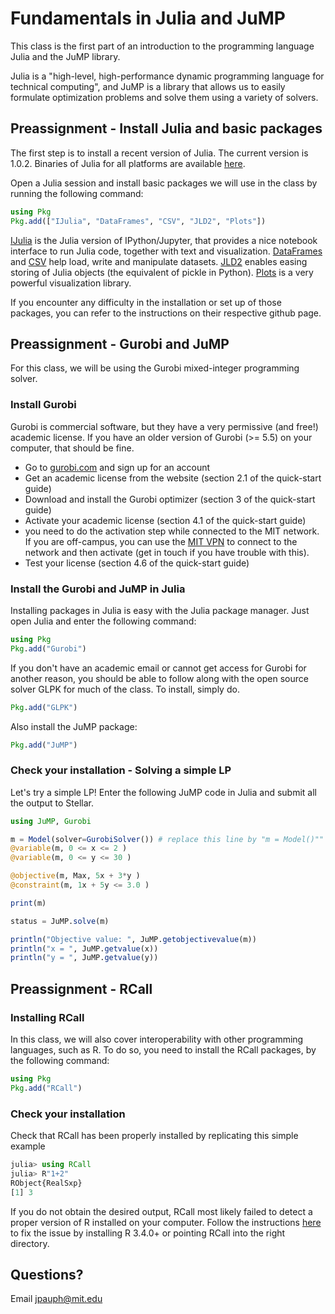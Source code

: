 # Fundamentals in Julia and JuMP

This class is the first part of an introduction to the programming language Julia and the JuMP library.

Julia is a "high-level, high-performance dynamic programming language for technical computing", and JuMP is a library that allows us to easily formulate optimization problems and solve them using a variety of solvers.

## Preassignment - Install Julia and basic packages

The first step is to install a recent version of Julia. The current version is 1.0.2\. Binaries of Julia for all platforms are available [here](http://julialang.org/downloads/).

Open a Julia session and install basic packages we will use in the class by running the following command:
```jl
using Pkg
Pkg.add(["IJulia", "DataFrames", "CSV", "JLD2", "Plots"])
```

[IJulia](https://github.com/JuliaLang/IJulia.jl) is the Julia version of IPython/Jupyter, that provides a nice notebook interface to run Julia code, together with text and visualization. [DataFrames](https://github.com/JuliaData/DataFrames.jl) and [CSV](https://github.com/JuliaData/CSV.jl) help load, write and manipulate datasets. [JLD2](https://github.com/JuliaIO/JLD2.jl) enables easing storing of Julia objects (the equivalent of pickle in Python). [Plots](https://github.com/JuliaPlots/Plots.jl) is a very powerful visualization library.

If you encounter any difficulty in the installation or set up of those packages, you can refer to the instructions on their respective github page.

## Preassignment - Gurobi and JuMP

For this class, we will be using the Gurobi mixed-integer programming solver.

### Install Gurobi

Gurobi is commercial software, but they have a very permissive (and free!) academic license. If you have an older version of Gurobi (>= 5.5) on your computer, that should be fine.

- Go to [gurobi.com](http://www.gurobi.com) and sign up for an account
- Get an academic license from the website (section 2.1 of the quick-start guide)
- Download and install the Gurobi optimizer (section 3 of the quick-start guide)
- Activate your academic license (section 4.1 of the quick-start guide)
- you need to do the activation step while connected to the MIT network. If you are off-campus, you can use the [MIT VPN](https://ist.mit.edu/vpn) to connect to the network and then activate (get in touch if you have trouble with this).
- Test your license (section 4.6 of the quick-start guide)

### Install the Gurobi and JuMP in Julia

Installing packages in Julia is easy with the Julia package manager. Just open Julia and enter the following command:

```jl
using Pkg
Pkg.add("Gurobi")
```

If you don't have an academic email or cannot get access for Gurobi for another reason, you should be able to follow along with the open source solver GLPK for much of the class. To install, simply do.

```jl
Pkg.add("GLPK")
```

Also install the JuMP package:

```jl
Pkg.add("JuMP")
```

### Check your installation - Solving a simple LP

Let's try a simple LP! Enter the following JuMP code in Julia and submit all the output to Stellar.

```jl
using JuMP, Gurobi

m = Model(solver=GurobiSolver()) # replace this line by "m = Model()"" if Gurobi does not work
@variable(m, 0 <= x <= 2 )
@variable(m, 0 <= y <= 30 )

@objective(m, Max, 5x + 3*y )
@constraint(m, 1x + 5y <= 3.0 )

print(m)

status = JuMP.solve(m)

println("Objective value: ", JuMP.getobjectivevalue(m))
println("x = ", JuMP.getvalue(x))
println("y = ", JuMP.getvalue(y))
```

## Preassignment - RCall

### Installing RCall

In this class, we will also cover interoperability with other programming languages, such as R. To do so, you need to install the RCall packages, by the following command:

```jl
using Pkg
Pkg.add("RCall")
```

### Check your installation

Check that RCall has been properly installed by replicating this simple example

```jl
julia> using RCall
julia> R"1+2"
RObject{RealSxp}
[1] 3
```

If you do not obtain the desired output, RCall most likely failed to detect a proper version of R installed on your computer. Follow the instructions [here](http://juliainterop.github.io/RCall.jl/stable/installation.html) to fix the issue by installing R 3.4.0+ or pointing RCall into the right directory.  

## Questions?

Email jpauph@mit.edu
